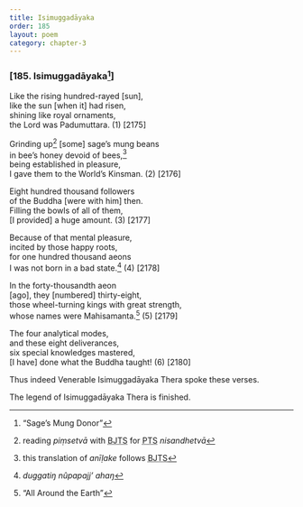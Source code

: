 ```yaml
---
title: Isimuggadāyaka
order: 185
layout: poem
category: chapter-3
---
```


### \[185. Isimuggadāyaka[^1]\]

Like the rising hundred-rayed \[sun\],  
like the sun \[when it\] had risen,  
shining like royal ornaments,  
the Lord was Padumuttara. (1) \[2175\]

Grinding up[^2] \[some\] sage’s mung beans  
in bee’s honey devoid of bees,[^3]  
being established in pleasure,  
I gave them to the World’s Kinsman. (2) \[2176\]

Eight hundred thousand followers  
of the Buddha \[were with him\] then.  
Filling the bowls of all of them,  
\[I provided\] a huge amount. (3) \[2177\]

Because of that mental pleasure,  
incited by those happy roots,  
for one hundred thousand aeons  
I was not born in a bad state.[^4] (4) \[2178\]

In the forty-thousandth aeon  
\[ago\], they \[numbered\] thirty-eight,  
those wheel-turning kings with great strength,  
whose names were Mahisamanta.[^5] (5) \[2179\]

The four analytical modes,  
and these eight deliverances,  
six special knowledges mastered,  
\[I have\] done what the Buddha taught! (6) \[2180\]

Thus indeed Venerable Isimuggadāyaka Thera spoke these verses.

The legend of Isimuggadāyaka Thera is finished.

[^1]: “Sage’s Mung Donor”

[^2]: reading *piṃsetvā* with <abbr title="Buddha Jayanthi Tripitaka Series">BJTS</abbr> for <abbr title="Pali Text Society">PTS</abbr> *nisandhetvā*

[^3]: this translation of *anīḷake* follows <abbr title="Buddha Jayanthi Tripitaka Series">BJTS</abbr>

[^4]: *duggatiŋ nûpapajj’ ahaŋ*

[^5]: “All Around the Earth”
